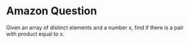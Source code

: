 # Amazon Question
Given an array of distinct elements and a number x, find if there is a pair with product equal to x.